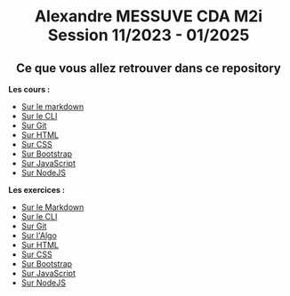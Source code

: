 <h1 align="center">Alexandre MESSUVE CDA M2i Session 11/2023 - 01/2025</h1>
<h2 align="center">Ce que vous allez retrouver dans ce repository</h2>
<p><strong>Les cours :</strong></p>
<ul>
    <li><a href="https://github.com/AlexandreMessuve/CDA_M2i_Novembre2023/tree/main/01_Intro/MARKDOWN/cours" target="_self">Sur le markdown</a></li>
    <li><a href="https://github.com/AlexandreMessuve/CDA_M2i_Novembre2023/tree/main/01_Intro/CLI/cours" target="_self">Sur le CLI</a></li>
    <li><a href="https://github.com/AlexandreMessuve/CDA_M2i_Novembre2023/tree/main/02_GIT/cours" target="_self">Sur Git</a></li>
    <li><a href="https://github.com/AlexandreMessuve/CDA_M2i_Novembre2023/tree/main/04_HTML/cours" target="_self">Sur HTML</a></li>
    <li><a href="https://github.com/AlexandreMessuve/CDA_M2i_Novembre2023/tree/main/05_CSS/cours" target="_self">Sur CSS</a></li>
    <li><a href="https://github.com/AlexandreMessuve/CDA_M2i_Novembre2023/tree/main/06_Bootstrap/cours" target="_self">Sur Bootstrap</a></li>
    <li><a href="https://github.com/AlexandreMessuve/CDA_M2i_Novembre2023/tree/main/07_JavaScript/cours" target="_self">Sur JavaScript</a></li>
    <li><a href="https://github.com/AlexandreMessuve/CDA_M2i_Novembre2023/tree/main/08_NodeJS/cours" target="_self">Sur NodeJS</a></li>
</ul>

<p><strong>Les exercices :</strong></p>
<ul>
    <li><a href="https://github.com/AlexandreMessuve/CDA_M2i_Novembre2023/tree/main/01_Intro/MARKDOWN/exo" target="_self">Sur le Markdown</a></li>
    <li><a href="https://github.com/AlexandreMessuve/CDA_M2i_Novembre2023/tree/main/01_Intro/CLI/exo" target="_self">Sur le CLI</a></li>
    <li><a href="https://github.com/AlexandreMessuve/CDA_M2i_Novembre2023/tree/main/02_GIT/exo" target="_self">Sur Git</a></li>
    <li><a href="https://github.com/AlexandreMessuve/CDA_M2i_Novembre2023/tree/main/03_Algo/algobox" target="_self">Sur l'Algo</a></li>
    <li><a href="https://github.com/AlexandreMessuve/CDA_M2i_Novembre2023/tree/main/04_HTML/exo" target="_self">Sur HTML</a></li>
    <li><a href="https://github.com/AlexandreMessuve/CDA_M2i_Novembre2023/tree/main/05_CSS/exo" target="_self">Sur CSS</a></li>
    <li><a href="https://github.com/AlexandreMessuve/CDA_M2i_Novembre2023/tree/main/06_Bootstrap/exo" target="_self">Sur Bootstrap</a></li>
    <li><a href="https://github.com/AlexandreMessuve/CDA_M2i_Novembre2023/tree/main/07_JavaScript/exo" target="_self">Sur JavaScript</a></li>
    <li><a href="https://github.com/AlexandreMessuve/CDA_M2i_Novembre2023/tree/main/08_NodeJS/exo" target="_self">Sur NodeJS</a></li>
</ul>